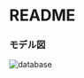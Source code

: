# README

### モデル図
![database](https://user-images.githubusercontent.com/25413821/39027614-b6b38054-448d-11e8-88d6-aa6cc30dfb82.png)
